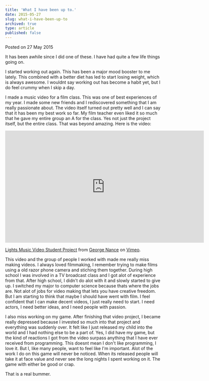 ```yaml
---
title: 'What I have been up to.'
date: 2015-05-27
slug: what-i-have-been-up-to
archived: true
type: article
published: false
---
```


Posted on 27 May 2015

It has been awhile since I did one of these. I have had quite a few life things going on.

I started working out again. This has been a major mood booster to me lately. This combined with a better diet has led to start losing weight, which is always awesome. I wouldnt say working out has become a habit yet, but I do feel crummy when I skip a day.

I made a music video for a film class. This was one of best experiences of my year. I made some new friends and I rediscovered something that I am really passionate about. The video itself turned out pretty well and I can say that it has been my best work so far. My film teacher even liked it so much that he gave my entire group an A for the class. Yes not just the project itself, but the entire class. That was beyond amazing. Here is the video:

<iframe src="https://player.vimeo.com/video/127148575" width="640" height="360" frameborder="0" allow="autoplay; fullscreen" allowfullscreen></iframe>
<p><a href="https://vimeo.com/127148575">Lights Music Video Student Project</a> from <a href="https://vimeo.com/user39962875">George Nance</a> on <a href="https://vimeo.com">Vimeo</a>.</p>

This video and the group of people I worked with made me really miss making videos. I always loved filmmaking, I remember trying to make films using a old razor phone camera and stiching them together. During high school I was involved in a TV broadcast class and I got alot of experience from that. After high school, I didn't do alot with it and slowly started to give up. I switched my major to computer science because thats where the jobs are. Not alot of jobs for video making that lets you have creative freedom. But I am starting to think that maybe I should have went with film. I feel confident that I can make decent videos, I just really need to start. I need actors, I need better ideas, and I need people with passion.

I also miss working on my game. After finishing that video project, I became really depressed because I invested so much into that project and everything was suddenly over. It felt like I just released my child into the world and I had nothing else to be a part of. Yes, I did have my game, but the kind of reactions I got from the video surpass anything that I have ever received from programming. This doesnt mean I don't like programming, I love it. But I, like many people, want to feel like I'm important. Alot of the work I do on this game will never be noticed. When its released people will take it at face value and never see the long nights I spent working on it. The game with either be good or crap.

That is a real bummer.
